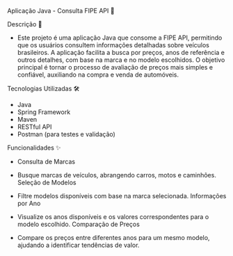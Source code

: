 Aplicação Java - Consulta FIPE API 🚗

Descrição 📖

- Este projeto é uma aplicação Java que consome a FIPE API, permitindo que os usuários consultem informações detalhadas sobre veículos brasileiros. A aplicação facilita a busca por preços, anos de referência e outros detalhes, com base na marca e no modelo escolhidos. O objetivo principal é tornar o processo de avaliação de preços mais simples e confiável, auxiliando na compra e venda de automóveis.


Tecnologias Utilizadas 🛠️

- Java
- Spring Framework
- Maven
- RESTful API
- Postman (para testes e validação)

Funcionalidades ✨
- Consulta de Marcas

- Busque marcas de veículos, abrangendo carros, motos e caminhões.
Seleção de Modelos

- Filtre modelos disponíveis com base na marca selecionada.
Informações por Ano

- Visualize os anos disponíveis e os valores correspondentes para o modelo escolhido.
Comparação de Preços

- Compare os preços entre diferentes anos para um mesmo modelo, ajudando a identificar tendências de valor.
